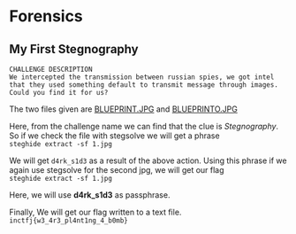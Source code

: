 # Forensics  
## My First Stegnography  

```
CHALLENGE DESCRIPTION
We intercepted the transmission between russian spies, we got intel that they used something default to transmit message through images. Could you find it for us?  

```
The two files given are [BLUEPRINT.JPG](https://vpframework.s3.amazonaws.com/files/challenge/av_9f437f5f-aa31-4109-b07f-3650c4e31d1d.jpg) and [BLUEPRINTO.JPG](https://vpframework.s3.amazonaws.com/files/challenge/av_c02de02d-0f7c-4732-bf60-26acc37470f0.jpg)  

Here, from the challenge name we can find that the clue is *Stegnography*. So if we check the file with stegsolve we will get a phrase  
```steghide extract -sf 1.jpg ```  

We will get ```d4rk_s1d3``` as a result of the above action. Using this phrase if we again use stegsolve for the second jpg, we will get our flag  
```steghide extract -sf 1.jpg ```  

Here, we will use **d4rk_s1d3** as passphrase.  

Finally, We will get our flag written to a text file.  
```inctfj{w3_4r3_pl4nt1ng_4_b0mb}```
